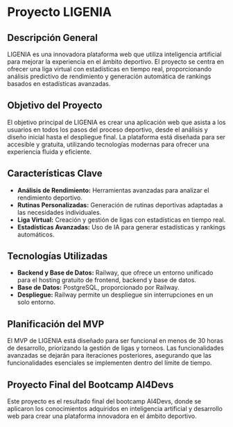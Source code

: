 # Proyecto LIGENIA

## Descripción General

LIGENIA es una innovadora plataforma web que utiliza inteligencia artificial para mejorar la experiencia en el ámbito deportivo. El proyecto se centra en ofrecer una liga virtual con estadísticas en tiempo real, proporcionando análisis predictivo de rendimiento y generación automática de rankings basados en estadísticas avanzadas.

## Objetivo del Proyecto

El objetivo principal de LIGENIA es crear una aplicación web que asista a los usuarios en todos los pasos del proceso deportivo, desde el análisis y diseño inicial hasta el despliegue final. La plataforma está diseñada para ser accesible y gratuita, utilizando tecnologías modernas para ofrecer una experiencia fluida y eficiente.

## Características Clave

- **Análisis de Rendimiento:** Herramientas avanzadas para analizar el rendimiento deportivo.
- **Rutinas Personalizadas:** Generación de rutinas deportivas adaptadas a las necesidades individuales.
- **Liga Virtual:** Creación y gestión de ligas con estadísticas en tiempo real.
- **Estadísticas Avanzadas:** Uso de IA para generar estadísticas y rankings automáticos.

## Tecnologías Utilizadas

- **Backend y Base de Datos:** Railway, que ofrece un entorno unificado para el hosting gratuito de frontend, backend y base de datos.
- **Base de Datos:** PostgreSQL, proporcionado por Railway.
- **Despliegue:** Railway permite un despliegue sin interrupciones en un solo entorno.

## Planificación del MVP

El MVP de LIGENIA está diseñado para ser funcional en menos de 30 horas de desarrollo, priorizando la gestión de ligas y torneos. Las funcionalidades avanzadas se dejarán para iteraciones posteriores, asegurando que las funcionalidades esenciales se implementen dentro del límite de tiempo.

## Proyecto Final del Bootcamp AI4Devs

Este proyecto es el resultado final del bootcamp AI4Devs, donde se aplicaron los conocimientos adquiridos en inteligencia artificial y desarrollo web para crear una plataforma innovadora en el ámbito deportivo.